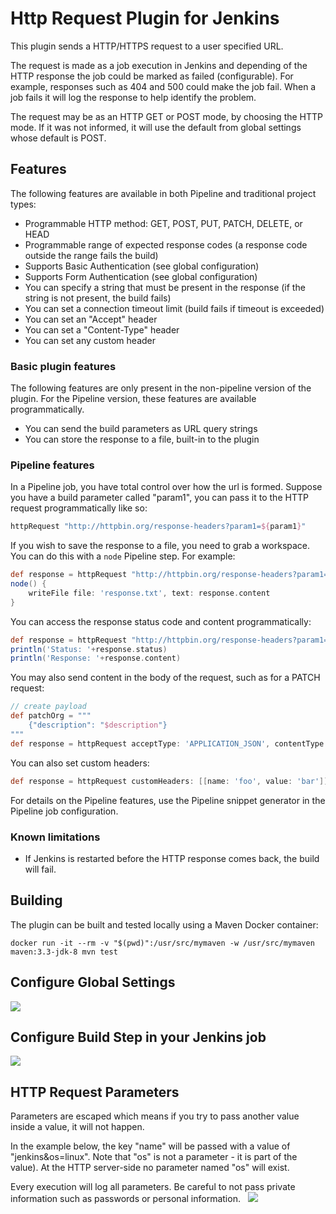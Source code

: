 # Http Request Plugin for Jenkins

This plugin sends a HTTP/HTTPS request to a user specified URL.

The request is made as a job execution in Jenkins and depending of the
HTTP response the job could be marked as failed (configurable). For
example, responses such as 404 and 500 could make the job fail. When a
job fails it will log the response to help identify the problem.

The request may be as an HTTP GET or POST mode, by choosing the HTTP
mode. If it was not informed, it will use the default from global
settings whose default is POST.  

## Features

The following features are available in both Pipeline and traditional
project types:

* Programmable HTTP method: GET, POST, PUT, PATCH, DELETE, or HEAD
* Programmable range of expected response codes (a response code outside the range fails the build)
* Supports Basic Authentication (see global configuration)
* Supports Form Authentication (see global configuration)
* You can specify a string that must be present in the response (if the string is not present, the build fails)
* You can set a connection timeout limit (build fails if timeout is exceeded)
* You can set an "Accept" header
* You can set a "Content-Type" header
* You can set any custom header

### Basic plugin features

The following features are only present in the non-pipeline version of
the plugin. For the Pipeline version, these features are available
programmatically.

* You can send the build parameters as URL query strings
* You can store the response to a file, built-in to the plugin

### Pipeline features

In a Pipeline job, you have total control over how the url is
formed. Suppose you have a build parameter called "param1",
you can pass it to the HTTP request programmatically like so:

```groovy
httpRequest "http://httpbin.org/response-headers?param1=${param1}"
```

If you wish to save the response to a file, you need to grab a
workspace. You can do this with a `node` Pipeline step. For
example:

```groovy
def response = httpRequest "http://httpbin.org/response-headers?param1=${param1}"
node() {
    writeFile file: 'response.txt', text: response.content
}
```

You can access the response status code and content programmatically:

```groovy
def response = httpRequest "http://httpbin.org/response-headers?param1=${param1}"
println('Status: '+response.status)
println('Response: '+response.content)
```

You may also send content in the body of the request, such as for a PATCH request:

```groovy
// create payload
def patchOrg = """
    {"description": "$description"}
"""
def response = httpRequest acceptType: 'APPLICATION_JSON', contentType: 'APPLICATION_JSON', httpMode: 'PATCH', requestBody: patchOrg, url: "https://api.github.com/orgs/${orgName}"
```

You can also set custom headers:

```groovy
def response = httpRequest customHeaders: [[name: 'foo', value: 'bar']]
```

For details on the Pipeline features, use the Pipeline snippet generator
in the Pipeline job configuration.

### Known limitations

* If Jenkins is restarted before the HTTP response comes back, the build will fail.

## Building

The plugin can be built and tested locally using a Maven Docker container:

```
docker run -it --rm -v "$(pwd)":/usr/src/mymaven -w /usr/src/mymaven maven:3.3-jdk-8 mvn test
```

## Configure Global Settings

![](https://wiki.jenkins.io/download/attachments/65667525/configure-http-request-global.png?version=1&modificationDate=1382778186000&api=v2)

## Configure Build Step in your Jenkins job

![](https://wiki.jenkins.io/download/attachments/65667525/configure-http-request-build-step.png?version=1&modificationDate=1382778170000&api=v2)

## HTTP Request Parameters

Parameters are escaped which means if you try to pass another value
inside a value, it will not happen.

In the example below, the key "name" will be passed with a value of
"jenkins&os=linux". Note that "os" is not a parameter - it is part of
the value). At the HTTP server-side no parameter named "os" will exist. 

Every execution will log all parameters. Be careful to not pass private
information such as passwords or personal information.  
![](https://wiki.jenkins.io/download/attachments/65667525/log.png?version=1&modificationDate=1353008425000&api=v2)
